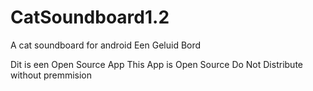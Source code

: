 # CatSoundboard1.2
A cat soundboard for android
Een Geluid Bord

Dit is een Open Source App
This App is Open Source
Do Not Distribute without premmision
